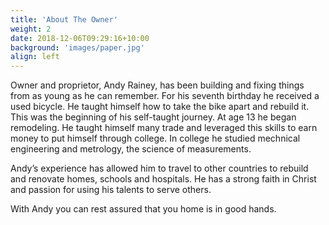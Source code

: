 ```yaml
---
title: 'About The Owner'
weight: 2
date: 2018-12-06T09:29:16+10:00
background: 'images/paper.jpg'
align: left
---
```


Owner and proprietor, Andy Rainey, has been building and fixing things from as young as he can remember. For his seventh birthday he received a used bicycle. He taught himself how to take the bike apart and rebuild it. This was the beginning of his self-taught journey. At age 13 he began remodeling. He taught himself many trade and leveraged this skills to earn money to put himself through college. In college he studied mechnical engineering and metrology, the science of measurements.

Andy’s experience has allowed him to travel to other countries to rebuild and renovate homes, schools and hospitals. He has a strong faith in Christ and passion for using his talents to serve others.

With Andy you can rest assured that you home is in good hands.
